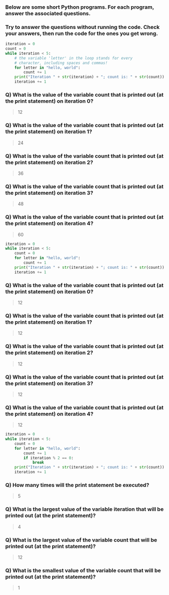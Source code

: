### Below are some short Python programs. For each program, answer the associated questions.
### Try to answer the questions without running the code. Check your answers, then run the code for the ones you get wrong.

```py
iteration = 0
count = 0
while iteration < 5:
    # the variable 'letter' in the loop stands for every 
    # character, including spaces and commas!
    for letter in "hello, world": 
        count += 1
    print("Iteration " + str(iteration) + "; count is: " + str(count))
    iteration += 1 
```

### Q) What is the value of the variable count that is printed out (at the print statement) on iteration 0?
> 12

### Q) What is the value of the variable count that is printed out (at the print statement) on iteration 1?
> 24

### Q) What is the value of the variable count that is printed out (at the print statement) on iteration 2?
> 36

### Q) What is the value of the variable count that is printed out (at the print statement) on iteration 3?
> 48

### Q) What is the value of the variable count that is printed out (at the print statement) on iteration 4?
> 60


```py
iteration = 0
while iteration < 5:
    count = 0
    for letter in "hello, world":
        count += 1
    print("Iteration " + str(iteration) + "; count is: " + str(count))
    iteration += 1
```

### Q) What is the value of the variable count that is printed out (at the print statement) on iteration 0?
> 12

### Q) What is the value of the variable count that is printed out (at the print statement) on iteration 1?
> 12

### Q) What is the value of the variable count that is printed out (at the print statement) on iteration 2?
> 12

### Q) What is the value of the variable count that is printed out (at the print statement) on iteration 3?
> 12

### Q) What is the value of the variable count that is printed out (at the print statement) on iteration 4?
> 12


```py
iteration = 0
while iteration < 5:
    count = 0
    for letter in "hello, world":
        count += 1
        if iteration % 2 == 0:
            break
    print("Iteration " + str(iteration) + "; count is: " + str(count))
    iteration += 1 
```

### Q) How many times will the print statement be executed?
> 5

### Q) What is the largest value of the variable iteration that will be printed out (at the print statement)?
> 4

### Q) What is the largest value of the variable count that will be printed out (at the print statement)?
> 12

### Q) What is the smallest value of the variable count that will be printed out (at the print statement)?
> 1
